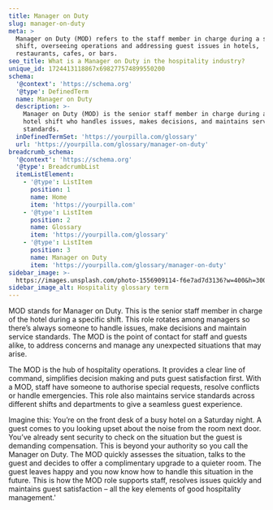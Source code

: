 ```yaml
---
title: Manager on Duty
slug: manager-on-duty
meta: >
  Manager on Duty (MOD) refers to the staff member in charge during a specific
  shift, overseeing operations and addressing guest issues in hotels,
  restaurants, cafes, or bars.
seo_title: What is a Manager on Duty in the hospitality industry?
unique_id: 1724413118867x698277574899550200
schema:
  '@context': 'https://schema.org'
  '@type': DefinedTerm
  name: Manager on Duty
  description: >-
    Manager on Duty (MOD) is the senior staff member in charge during a specific
    hotel shift who handles issues, makes decisions, and maintains service
    standards.
  inDefinedTermSet: 'https://yourpilla.com/glossary'
  url: 'https://yourpilla.com/glossary/manager-on-duty'
breadcrumb_schema:
  '@context': 'https://schema.org'
  '@type': BreadcrumbList
  itemListElement:
    - '@type': ListItem
      position: 1
      name: Home
      item: 'https://yourpilla.com'
    - '@type': ListItem
      position: 2
      name: Glossary
      item: 'https://yourpilla.com/glossary'
    - '@type': ListItem
      position: 3
      name: Manager on Duty
      item: 'https://yourpilla.com/glossary/manager-on-duty'
sidebar_image: >-
  https://images.unsplash.com/photo-1556909114-f6e7ad7d3136?w=400&h=300&fit=crop&auto=format
sidebar_image_alt: Hospitality glossary term
---
```

MOD stands for Manager on Duty. This is the senior staff member in charge of the hotel during a specific shift. This role rotates among managers so there’s always someone to handle issues, make decisions and maintain service standards. The MOD is the point of contact for staff and guests alike, to address concerns and manage any unexpected situations that may arise.

The MOD is the hub of hospitality operations. It provides a clear line of command, simplifies decision making and puts guest satisfaction first. With a MOD, staff have someone to authorise special requests, resolve conflicts or handle emergencies. This role also maintains service standards across different shifts and departments to give a seamless guest experience.

Imagine this: You’re on the front desk of a busy hotel on a Saturday night. A guest comes to you looking upset about the noise from the room next door. You’ve already sent security to check on the situation but the guest is demanding compensation. This is beyond your authority so you call the Manager on Duty. The MOD quickly assesses the situation, talks to the guest and decides to offer a complimentary upgrade to a quieter room. The guest leaves happy and you now know how to handle this situation in the future. This is how the MOD role supports staff, resolves issues quickly and maintains guest satisfaction – all the key elements of good hospitality management.'
